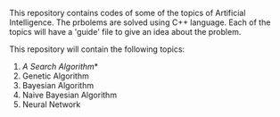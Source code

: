 This repository contains codes of some of the topics of Artificial Intelligence.
The prbolems are solved using C++ language.
Each of the topics will have a 'guide' file to give an idea about the problem.

This repository will contain the following topics:

1. **A* Search Algorithm**
2. Genetic Algorithm
3. Bayesian Algorithm
4. Naive Bayesian Algorithm
5. Neural Network 

